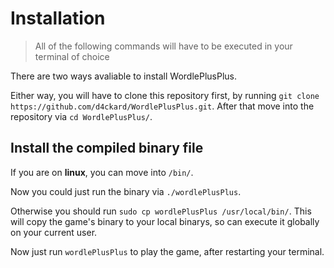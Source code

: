 # Installation

> All of the following commands will have to be executed in your terminal of choice

There are two ways avaliable to install WordlePlusPlus.

Either way, you will have to clone this repository first, by running ```git clone https://github.com/d4ckard/WordlePlusPlus.git```.
After that move into the repository via ```cd WordlePlusPlus/```.

## Install the compiled binary file
If you are on **linux**, you can move into ```/bin/```.

Now you could just run the binary via ```./wordlePlusPlus```.

Otherwise you should run ```sudo cp wordlePlusPlus /usr/local/bin/```. This will copy the game's binary to your local binarys, so can execute it globally on your current user. 

Now just run ```wordlePlusPlus``` to play the game, after restarting your terminal.
